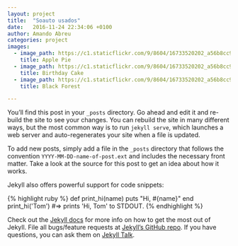 ```yaml
---
layout: project
title:  "Soauto usados"
date:   2016-11-24 22:34:06 +0100
author: Amando Abreu
categories: project
images:
  - image_path: https://c1.staticflickr.com/9/8604/16733520202_a56b8cc967_h.jpg
    title: Apple Pie
  - image_path: https://c1.staticflickr.com/9/8604/16733520202_a56b8cc967_h.jpg
    title: Birthday Cake
  - image_path: https://c1.staticflickr.com/9/8604/16733520202_a56b8cc967_h.jpg
    title: Black Forest

---
```

You’ll find this post in your `_posts` directory. Go ahead and edit it and re-build the site to see your changes. You can rebuild the site in many different ways, but the most common way is to run `jekyll serve`, which launches a web server and auto-regenerates your site when a file is updated.

To add new posts, simply add a file in the `_posts` directory that follows the convention `YYYY-MM-DD-name-of-post.ext` and includes the necessary front matter. Take a look at the source for this post to get an idea about how it works.

Jekyll also offers powerful support for code snippets:

{% highlight ruby %}
def print_hi(name)
  puts "Hi, #{name}"
end
print_hi('Tom')
#=> prints 'Hi, Tom' to STDOUT.
{% endhighlight %}

Check out the [Jekyll docs][jekyll-docs] for more info on how to get the most out of Jekyll. File all bugs/feature requests at [Jekyll’s GitHub repo][jekyll-gh]. If you have questions, you can ask them on [Jekyll Talk][jekyll-talk].

[jekyll-docs]: http://jekyllrb.com/docs/home
[jekyll-gh]:   https://github.com/jekyll/jekyll
[jekyll-talk]: https://talk.jekyllrb.com/
